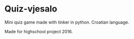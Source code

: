 # Quiz-vjesalo

Mini quiz game made with tinker in python.
Croatian language.

Made for highschool project 2016.
